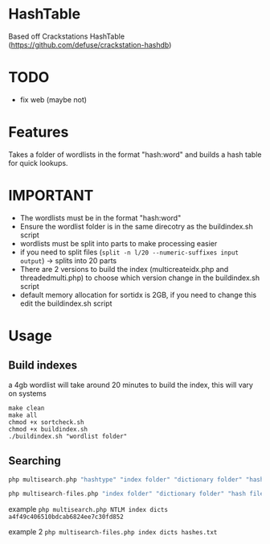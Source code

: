 # HashTable
Based off Crackstations HashTable (https://github.com/defuse/crackstation-hashdb)

# TODO
- fix web (maybe not)

# Features
Takes a folder of wordlists in the format "hash:word" and builds a hash table for quick lookups.

# IMPORTANT
- The wordlists must be in the format "hash:word" 
- Ensure the wordlist folder is in the same direcotry as the buildindex.sh script
- wordlists must be split into parts to make processing easier
- if you need to split files (`split -n l/20 --numeric-suffixes input output`) -> splits into 20 parts
- There are 2 versions to build the index (multicreateidx.php and threadedmulti.php) to choose which version change in the buildindex.sh script
- default memory allocation for sortidx is 2GB, if you need to change this edit the buildindex.sh script

# Usage
## Build indexes
a 4gb wordlist will take around 20 minutes to build the index, this will vary on systems

```
make clean
make all
chmod +x sortcheck.sh
chmod +x buildindex.sh
./buildindex.sh "wordlist folder"
```

## Searching
```php
php multisearch.php "hashtype" "index folder" "dictionary folder" "hash"

php multisearch-files.php "index folder" "dictionary folder" "hash file"
```
example `php multisearch.php NTLM index dicts a4f49c406510bdcab6824ee7c30fd852`

example 2 `php multisearch-files.php index dicts hashes.txt`